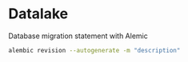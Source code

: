 # Datalake


Database migration statement with Alemic

```bash
alembic revision --autogenerate -m "description"
```